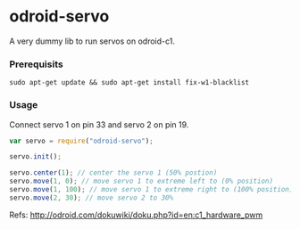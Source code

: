 # odroid-servo

A very dummy lib to run servos on odroid-c1.

### Prerequisits

```
sudo apt-get update && sudo apt-get install fix-w1-blacklist
```

### Usage

Connect servo 1 on pin 33 and servo 2 on pin 19.

```javascript
var servo = require("odroid-servo");

servo.init();

servo.center(1); // center the servo 1 (50% postion)
servo.move(1, 0); // move servo 1 to extreme left to (0% position)
servo.move(1, 100); // move servo 1 to extreme right to (100% position)
servo.move(2, 30); // move servo 2 to 30%
```

Refs:
http://odroid.com/dokuwiki/doku.php?id=en:c1_hardware_pwm